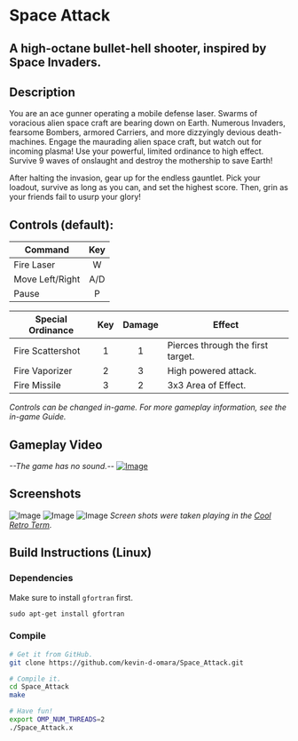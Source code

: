 Space Attack
======================
A high-octane bullet-hell shooter, inspired by Space Invaders.
-----------------------------------------------------------------------------------

## Description

You are an ace gunner operating a mobile defense laser.
Swarms of voracious alien space craft are bearing down on Earth.
Numerous Invaders, fearsome Bombers, armored Carriers, and more dizzyingly devious death-machines.
Engage the maurading alien space craft, but watch out for incoming plasma!
Use your powerful, limited ordinance to high effect.
Survive 9 waves of onslaught and destroy the mothership to save Earth!

After halting the invasion, gear up for the endless gauntlet.
Pick your loadout, survive as long as you can, and set the highest score.
Then, grin as your friends fail to usurp your glory!

## Controls (default):
Command | Key
--- | :---:
Fire Laser | W
Move Left/Right | A/D
Pause | P

Special Ordinance | Key | Damage | Effect
--- | :---: | :---: |---
Fire Scattershot | 1 | 1 | Pierces through the first target.
Fire Vaporizer | 2 | 3 | High powered attack.
Fire Missile | 3 | 2 | 3x3 Area of Effect.

*Controls can be changed in-game.*
*For more gameplay information, see the in-game Guide.*

## Gameplay Video
*--The game has no sound.--*
[![Image](<http://i.imgur.com/8yRfVcb.png>)](https://www.youtube.com/watch?v=TSOmxRPeW0w)

## Screenshots
![Image](<http://i.imgur.com/qNdxfxM.png>)
![Image](<http://i.imgur.com/a8E6ww0.png>)
![Image](<http://i.imgur.com/x0Sbp4n.png>)
*Screen shots were taken playing in the [Cool Retro Term](https://github.com/Swordfish90/cool-retro-term).*

## Build Instructions (Linux)
### Dependencies
Make sure to install `gfortran` first.
```
sudo apt-get install gfortran
```

### Compile
```sh
# Get it from GitHub.
git clone https://github.com/kevin-d-omara/Space_Attack.git

# Compile it.
cd Space_Attack
make

# Have fun!
export OMP_NUM_THREADS=2
./Space_Attack.x
```
